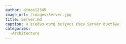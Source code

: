```yaml
---
author: dimos12345
image_url: /images/Server.jpg
title: Server.md
caption: Η εικόνα αυτή δείχνει έναν Server δυκτίων.
categories:
  -Architecture
---
```

